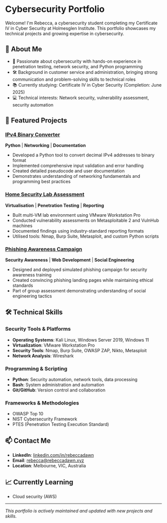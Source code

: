 # Cybersecurity Portfolio
Welcome! I'm Rebecca, a cybersecurity student completing my Certificate IV in Cyber Security at Holmesglen Institute. This portfolio showcases my technical projects and growing expertise in cybersecurity.

## 🎯 About Me
- 🔐 Passionate about cybersecurity with hands-on experience in penetration testing, network security, and Python programming
- 🛠️ Background in customer service and administration, bringing strong communication and problem-solving skills to technical roles
- 📚 Currently studying: Certificate IV in Cyber Security (Completion: June 2025)
- 💻 Technical interests: Network security, vulnerability assessment, security automation

## 🚀 Featured Projects

### [IPv4 Binary Converter](./Projects/IPv4-Binary-Converter/)
**Python** | **Networking** | **Documentation**
- Developed a Python tool to convert decimal IPv4 addresses to binary format
- Implemented comprehensive input validation and error handling
- Created detailed pseudocode and user documentation
- Demonstrates understanding of networking fundamentals and programming best practices

### [Home Security Lab Assessment](./Projects/Home-Security-Lab/)
**Virtualisation** | **Penetration Testing** | **Reporting**
- Built multi-VM lab environment using VMware Workstation Pro
- Conducted vulnerability assessments on Metasploitable 2 and VulnHub machines
- Documented findings using industry-standard reporting formats
- Utilised tools: Nmap, Burp Suite, Metasploit, and custom Python scripts

### [Phishing Awareness Campaign](https://github.com/NoisyPlatypus/itsolutions)
**Security Awareness** | **Web Development** | **Social Engineering**
- Designed and deployed simulated phishing campaign for security awareness training
- Created convincing phishing landing pages while maintaining ethical standards
- Part of group assessment demonstrating understanding of social engineering tactics

## 🛠️ Technical Skills

### Security Tools & Platforms
- **Operating Systems**: Kali Linux, Windows Server 2019, Windows 11
- **Virtualization**: VMware Workstation Pro
- **Security Tools**: Nmap, Burp Suite, OWASP ZAP, Nikto, Metasploit
- **Network Analysis**: Wireshark

### Programming & Scripting
- **Python**: Security automation, network tools, data processing
- **Bash**: System administration and automation
- **Git/GitHub**: Version control and collaboration

### Frameworks & Methodologies
- OWASP Top 10
- NIST Cybersecurity Framework
- PTES (Penetration Testing Execution Standard)

## 📫 Contact Me
- **LinkedIn**: [linkedin.com/in/rebeccadawn](https://www.linkedin.com/in/rebeccadawn/)
- **Email**: rebecca@rebeccadawn.xyz
- **Location**: Melbourne, VIC, Australia

## 📈 Currently Learning
- Cloud security (AWS)


---
*This portfolio is actively maintained and updated with new projects and skills.*